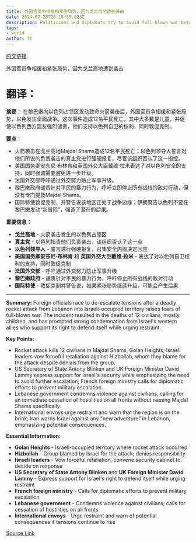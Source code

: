 ```yaml
---
title: 外国官员争相缓和紧张局势，因为戈兰高地遭到袭击
date: 2024-07-28T20:18:55.023Z
description: Politicians and diplomats try to avoid full-blown war between Israel and Hizbollah after rocket attack kills 12
tags: 
- world
author: ft
---
```


[原文链接](https://ft.com/content/522c5367-f46d-4a21-b448-669cdda16efe)

外国官员争相缓和紧张局势，因为戈兰高地遭到袭击

# 翻译：

**摘要：**
在黎巴嫩向以色列占领区发动致命火箭袭击后，外国官员争相缓和紧张局势，以免发生全面战争。这次事件造成12名平民死亡，其中大多数是儿童，并促使以色列西方盟友强烈谴责，他们支持以色列自卫的权利，同时敦促克制。

**要点：**
- 火箭袭击在戈兰高地Majdal Shams造成12名平民死亡；以色列领导人誓言对他们所说的负责袭击的真主党进行强硬报复，尽管该组织否认了这一指控。
- 美国国务卿安东尼·布林肯和英国外交大臣戴维·拉米表达了对以色列安全的支持，同时强调需要避免进一步升级。
- 法国外交部呼吁通过外交努力防止军事升级。
- 黎巴嫩政府谴责针对平民的暴力行为，呼吁立即停止所有战线的敌对行动，但没有专门提及Majdal Shams。
- 国际特使敦促克制，并警告说该地区正处于战争边缘；伊朗警告以色列不要在黎巴嫩发动“新冒险”，强调了潜在的后果。

**重要信息：**
- **戈兰高地** - 火箭袭击发生的以色列占领区
- **真主党** - 以色列指责他们负责袭击，该组织否认了这一点
- **以色列领导人** - 誓言进行强硬报复，召集安全内阁决定回应
- **美国国务卿安东尼·布林肯** 和 **英国外交大臣戴维·拉米** - 表达了对以色列自卫权利的支持，同时敦促克制
- **法国外交部** - 呼吁通过外交努力防止军事升级
- **黎巴嫩政府** - 谴责针对平民的暴力行为，呼吁停止所有战线的敌对行动
- **国际特使** - 敦促克制并警告说，如果紧张局势继续升级，可能会产生后果

---

 **Summary:**
Foreign officials race to de-escalate tensions after a deadly rocket attack from Lebanon into Israeli-occupied territory raises fears of full-blown war. The incident resulted in the deaths of 12 civilians, mostly children, and has prompted strong condemnation from Israel's western allies who support its right to defend itself while urging restraint.

**Key Points:**
- Rocket attack kills 12 civilians in Majdal Shams, Golan Heights; Israeli leaders vow forceful retaliation against Hizbollah, whom they blame for the attack despite denials from the group.
- US Secretary of State Antony Blinken and UK Foreign Minister David Lammy express support for Israel's security while emphasizing the need to avoid further escalation; French foreign ministry calls for diplomatic efforts to prevent military escalation.
- Lebanese government condemns violence against civilians, calling for an immediate cessation of hostilities on all fronts without naming Majdal Shams specifically.
- International envoys urge restraint and warn that the region is on the brink; Iran warns Israel against any "new adventure" in Lebanon, emphasizing potential consequences.

**Essential Information:**
- **Golan Heights** - Israeli-occupied territory where rocket attack occurred
- **Hizbollah** - Group blamed by Israel for the attack; denies responsibility
- **Israeli leaders** - Vow forceful retaliation, convene security cabinet to decide on response
- **US Secretary of State Antony Blinken** and **UK Foreign Minister David Lammy** - Express support for Israel's right to defend itself while urging restraint
- **French foreign ministry** - Calls for diplomatic efforts to prevent military escalation
- **Lebanese government** - Condemns violence against civilians, calls for cessation of hostilities on all fronts
- **International envoys** - Urge restraint and warn of potential consequences if tensions continue to rise

[Source Link](https://ft.com/content/522c5367-f46d-4a21-b448-669cdda16efe)

